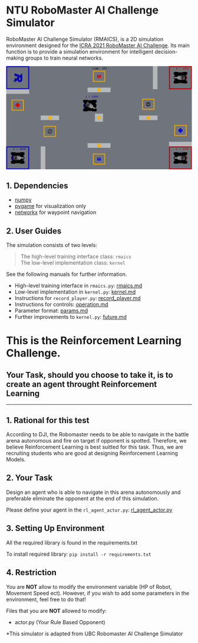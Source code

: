 # NTU RoboMaster AI Challenge Simulator

RoboMaster AI Challenge Simulator (RMAICS), is a 2D simulation environment designed for the [ICRA 2021 RoboMaster AI Challenge](https://www.robomaster.com/en-US/robo/icra).
 Its main function is to provide a simulation environment for intelligent decision-making groups to train neural networks.
 
![demo](docs/demo.gif)


## 1. Dependencies

* [numpy](https://numpy.org/)
* [pygame](https://www.pygame.org/) for visualization only
* [networkx](https://networkx.org/) for waypoint navigation


## 2. User Guides

The simulation consists of two levels:
> The high-level training interface class: `rmaics`  
> The low-level implementation class: `kernel`

See the following manuals for further information.
* High-level training interface in `rmaics.py`: [rmaics.md](docs/rmaics.md)
* Low-level implementation in `kernel.py`: [kernel.md](docs/kernel.md)
* Instructions for `record_player.py`: [record_player.md](docs/record_player.md)
* Instructions for controls: [operation.md](docs/operation.md)
* Parameter format: [params.md](docs/params.md)
* Further improvements to `kernel.py`: [future.md](docs/future.md)

# This is the Reinforcement Learning Challenge. 
## Your Task, should you choose to take it, is to create an agent throught Reinforcement Learning
---
## 1. Rational for this test
According to DJI, the Robomaster needs to be able to navigate in the battle arena autonomous and fire on target if opponent is spotted. Therefore, we believe Reinforcement Learning is best suitted for this task. Thus, we are recruiting students who are good at designing Reinforcement Learning Models.

## 2. Your Task
Design an agent who is able to navigate in this arena autonomously and preferable eliminate the opponent at the end of this simulation.

Please define your agent in the `rl_agent_actor.py`: [rl_agent_actor.py](rl_agent_actor.py)

## 3. Setting Up Environment
All the required library is found in the requirements.txt

To install required library:
`
pip install -r requirements.txt
`

## 4. Restriction
You are **NOT** allow to modify the environment variable (HP of Robot, Movement Speed ect). However, if you wish to add some parameters in the environment, feel free to do that!

Files that you are **NOT** allowed to modify:
* actor.py (Your Rule Based Opponent)

*This simulator is adapted from UBC Robomaster AI Challenge Simulator
